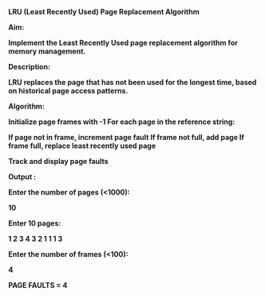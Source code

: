 <b>
LRU (Least Recently Used) Page Replacement Algorithm
  
Aim:

Implement the Least Recently Used page replacement algorithm for memory management.

Description:

LRU replaces the page that has not been used for the longest time, based on historical page access patterns.

Algorithm:

Initialize page frames with -1
For each page in the reference string:

If page not in frame, increment page fault
If frame not full, add page
If frame full, replace least recently used page


Track and display page faults

Output :

Enter the number of pages (<1000):

10

Enter 10 pages:

1 2 3 4 3 2 1 1 1 3

Enter the number of frames (<100):

4

PAGE FAULTS = 4
</b>
